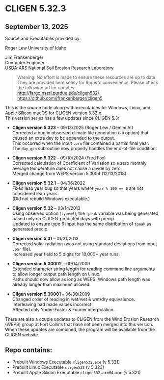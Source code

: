 # CLIGEN 5.32.3

## September 13, 2025

Source and Executables provided by:

Roger Lew
University of Idaho

Jim Frankenberger  
Computer Engineer  
USDA-ARS National Soil Erosion Research Laboratory

> Warning: No effort is made to ensure these resources are up to date. They are
> provided here solely for Roger's convenience. Please check the following url
> for updates:  
> http://fargo.nserl.purdue.edu/cligen532/
> https://github.com/jfrankenberger/cligen5

This is the source code along with executables for Windows, Linux, and Apple Silicon macOS for CLIGEN version 5.32.x.  
This version series has a few updates since CLIGEN 5.3:

- **Cligen version 5.323** – 09/13/2025 (Roger Lew / Gemini AI)  
  Corrected a bug in observed climate file generation (`-O` option) that caused an extra day to be appended to the output.  
  This occurred when the input `.prn` file contained a partial final year.  
  The `day_gen` subroutine now properly handles the end-of-file condition.

- **Cligen version 5.322** – 09/10/2024 (Fred Fox)  
  Corrected calculation of Coefficient of Variation so a zero monthly average temperature does not cause a divide by zero.  
  Merged change from WEPS version 5.3004 (12/13/2018).

- **Cligen version 5.32.1** – 04/06/2022  
  Fixed leap year bug so that years where `year % 100 == 0` are not considered leap years.  
  (Did not rebuild Windows executable.)

- **Cligen version 5.32** – 03/14/2013  
  Using observed option (`type=6`), the `tpeak` variable was being generated based only on CLIGEN-predicted days with precip.  
  Updated to ensure type 6 input has the same distribution of `tpeak` as generated precip.

- **Cligen version 5.31** – 01/31/2013  
  Corrected solar radiation (was not using standard deviations from input `.par` file).  
  Increased year field to 5 digits for 10,000+ year runs.

- **Cligen version 5.30002** – 09/14/2009  
  Extended character string length for reading command line arguments to allow longer output path length on Linux.  
  Paths should now allow as long as WEPS. Windows path length was already longer than maximum allowed.

- **Cligen version 5.30001** – 06/30/2009  
  Changed order of reading in wet/wet & wet/dry equivalence. Interleaving had made values incorrect.  
  Affected only Yoder-Foster & Fourier interpolation.

There are also a couple updates to CLIGEN from the Wind Erosion Research (WEPS) group at Fort Collins that have not been merged into this version.  
When these updates are combined, the program will be available from the CLIGEN website.

## Repo contains:

- Prebuilt Windows Executable `cligen532.exe` (v 5.321)
- Prebuilt Linux Executable `cligen532` (v 5.323)
- Prebuilt Apple Silicon Executable `cligen532.arm64.mac` (v 5.321)